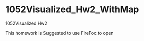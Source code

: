 # 1052Visualized_Hw2_WithMap
1052Visualized Hw2

This homework is Suggested to use FireFox to open 

